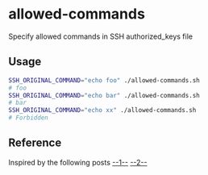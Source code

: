 # allowed-commands

Specify allowed commands in SSH authorized_keys file

## Usage

```bash
SSH_ORIGINAL_COMMAND="echo foo" ./allowed-commands.sh
# foo
SSH_ORIGINAL_COMMAND="echo bar" ./allowed-commands.sh
# bar
SSH_ORIGINAL_COMMAND="echo xx" ./allowed-commands.sh
# Forbidden
```

## Reference

Inspired by the following posts
[--1--](https://stackoverflow.com/a/402645/639133)
[--2--](https://serverfault.com/a/803873/279654)


